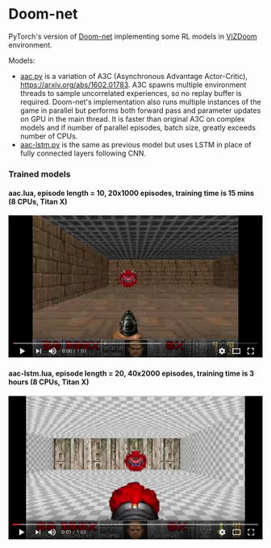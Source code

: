 # Doom-net

PyTorch's version of [Doom-net](https://github.com/akolishchak/doom-net) implementing some RL models in [ViZDoom](http://vizdoom.cs.put.edu.pl/) environment.

Models:
* [aac.py](aac.py) is a variation of A3C (Asynchronous Advantage Actor-Critic),  https://arxiv.org/abs/1602.01783. A3C spawns multiple environment threads to sample uncorrelated experiences, so no replay buffer is required. Doom-net's implementation also runs multiple instances of the game in parallel but performs both forward pass and parameter updates on GPU in the main thread. It is faster than original A3C on complex models and if number of parallel episodes, batch size, greatly exceeds number of CPUs.
* [aac-lstm.py](aac-lstm.py) is the same as previous model but uses LSTM in place of fully connected layers following CNN.

### Trained models

#### aac.lua, episode length = 10, 20x1000 episodes, training time is 15 mins (8 CPUs, Titan X)
[![Doom-net trained on rocket config](images/basic.png)](https://youtu.be/Ej-5UgjVJEs)

#### aac-lstm.lua, episode length = 20, 40x2000 episodes, training time is 3 hours (8 CPUs, Titan X)
[![Doom-net trained on rocket config](images/rocket.png)](https://youtu.be/8hQO5VzsnkI)

